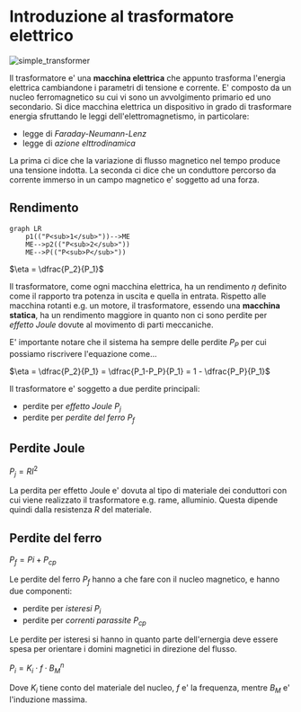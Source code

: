 # Introduzione al trasformatore elettrico  

![simple_transformer](https://github.com/user-attachments/assets/5791700b-60aa-491d-8936-9727f8c1f120)  

Il trasformatore e' una **macchina elettrica** che appunto trasforma l'energia elettrica cambiandone i parametri di tensione e corrente. E' composto da un nucleo ferromagnetico su cui vi sono un avvolgimento primario ed uno secondario. Si dice macchina elettrica un dispositivo in grado di trasformare energia sfruttando le leggi dell'elettromagnetismo, in particolare:  

* legge di *Faraday-Neumann-Lenz*
* legge di *azione elttrodinamica*

La prima ci dice che la variazione di flusso magnetico nel tempo produce una tensione indotta. La seconda ci dice che un conduttore percorso da corrente immerso in un campo magnetico e' soggetto ad una forza.  

## Rendimento  

```mermaid
graph LR
    p1(("P<sub>1</sub>"))-->ME
    ME-->p2(("P<sub>2</sub>"))
    ME-->P(("P<sub>P</sub>"))
```

$\eta = \dfrac{P_2}{P_1}$  

Il trasformatore, come ogni macchina elettrica, ha un rendimento $\eta$ definito come il rapporto tra potenza in uscita e quella in entrata. Rispetto alle macchina rotanti e.g. un motore, il trasformatore, essendo una **macchina statica**, ha un rendimento maggiore in quanto non ci sono perdite per *effetto Joule* dovute al movimento di parti meccaniche.  

E' importante notare che il sistema ha sempre delle perdite $P_P$ per cui possiamo riscrivere l'equazione come...  

$\eta = \dfrac{P_2}{P_1} = \dfrac{P_1-P_P}{P_1} = 1 - \dfrac{P_P}{P_1}$  

Il trasformatore e' soggetto a due perdite principali:  

* perdite per *effetto Joule* $P_j$
* perdite per *perdite del ferro* $P_f$

## Perdite Joule  

$P_j = RI^2$  

La perdita per effetto Joule e' dovuta al tipo di materiale dei conduttori con cui viene realizzato il trasformatore e.g. rame, alluminio. Questa dipende quindi dalla resistenza $R$ del materiale.  

## Perdite del ferro  

$P_f = Pi + P_{cp}$  

Le perdite del ferro $P_f$ hanno a che fare con il nucleo magnetico, e hanno due componenti:
* perdite per *isteresi* $P_i$
* perdite per *correnti parassite* $P_{cp}$

Le perdite per isteresi si hanno in quanto parte dell'ernergia deve essere spesa per orientare i domini magnetici in direzione del flusso.  

$P_i = K_i \cdot f \cdot B_M^n$  

Dove $K_i$ tiene conto del materiale del nucleo, $f$ e' la frequenza, mentre $B_M$ e' l'induzione massima.  
